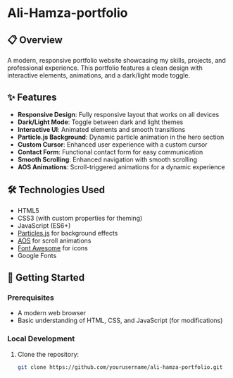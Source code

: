 # Ali-Hamza-portfolio

## 📋 Overview

A modern, responsive portfolio website showcasing my skills, projects, and professional experience. This portfolio features a clean design with interactive elements, animations, and a dark/light mode toggle.

## ✨ Features

- **Responsive Design**: Fully responsive layout that works on all devices
- **Dark/Light Mode**: Toggle between dark and light themes
- **Interactive UI**: Animated elements and smooth transitions
- **Particle.js Background**: Dynamic particle animation in the hero section
- **Custom Cursor**: Enhanced user experience with a custom cursor
- **Contact Form**: Functional contact form for easy communication
- **Smooth Scrolling**: Enhanced navigation with smooth scrolling
- **AOS Animations**: Scroll-triggered animations for a dynamic experience

## 🛠️ Technologies Used

- HTML5
- CSS3 (with custom properties for theming)
- JavaScript (ES6+)
- [Particles.js](https://vincentgarreau.com/particles.js/) for background effects
- [AOS](https://michalsnik.github.io/aos/) for scroll animations
- [Font Awesome](https://fontawesome.com/) for icons
- Google Fonts

## 🚀 Getting Started

### Prerequisites

- A modern web browser
- Basic understanding of HTML, CSS, and JavaScript (for modifications)

### Local Development

1. Clone the repository:
   ```bash
   git clone https://github.com/yourusername/ali-hamza-portfolio.git
